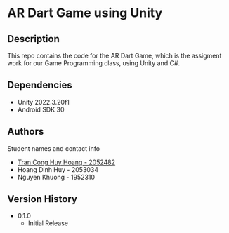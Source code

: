 # AR Dart Game using Unity

## Description
This repo contains the code for the AR Dart Game, which is the assigment work for our Game Programming class, using Unity and C#.

## Dependencies

* Unity 2022.3.20f1
* Android SDK 30


## Authors

Student names and contact info
 
* [Tran Cong Huy Hoang - 2052482](hoang.tran12902@hcmut.edu.vn)
* Hoang Dinh Huy - 2053034
* Nguyen Khuong - 1952310

## Version History

* 0.1.0
    * Initial Release

<!-- ## License

This project is licensed under the MIT License - see the LICENSE.md file for details -->

<!-- ## Acknowledgments -->
<!--
* [awesome-readme](https://github.com/matiassingers/awesome-readme) -->